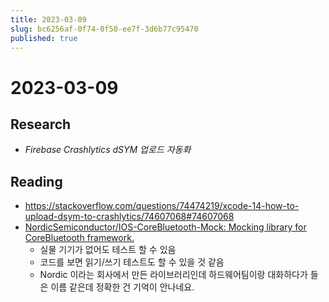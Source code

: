 ```yaml
---
title: 2023-03-09
slug: bc6256af-0f74-0f50-ee7f-3d6b77c95470
published: true
---
```


# 2023-03-09

## Research

* *Firebase Crashlytics dSYM 업로드 자동화*

## Reading

* https://stackoverflow.com/questions/74474219/xcode-14-how-to-upload-dsym-to-crashlytics/74607068#74607068
* [NordicSemiconductor/IOS-CoreBluetooth-Mock: Mocking library for CoreBluetooth framework.](https://github.com/NordicSemiconductor/IOS-CoreBluetooth-Mock)
  * 실물 기기가 없어도 테스트 할 수 있음
  * 코드를 보면 읽기/쓰기 테스트도 할 수 있을 것 같음
  * Nordic 이라는 회사에서 만든 라이브러리인데 하드웨어팀이랑 대화하다가 들은 이름 같은데 정확한 건 기억이 안나네요.
